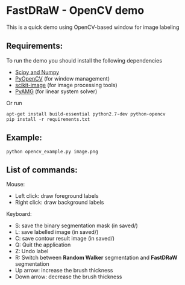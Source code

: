 # FastDRaW - OpenCV demo

This is a quick demo using OpenCV-based window for image labeling 

## Requirements:

To run the demo you should install the following dependencies

- [Scipy and Numpy](https://www.scipy.org/install.html)
- [PyOpenCV](https://pypi.python.org/pypi/pyopencv/2.1.0.wr1.2.0) (for window management)
- [scikit-image](http://scikit-image.org/docs/dev/install.html) (for image processing tools)
- [PyAMG](http://pyamg.org/) (for linear system solver)

Or run

```
apt-get install build-essential python2.7-dev python-opencv
pip install -r requirements.txt
```


## Example:

`python opencv_example.py image.png`



## List of commands:

Mouse:
   - Left click: draw foreground labels
   - Right click: draw background labels

Keyboard:
   - S: save the binary segmentation mask (in saved/)
   - L: save labelled image (in saved/)
   - C: save contour result image (in saved/)
   - Q: Quit the application
   - Z: Undo label
   - R: Switch between **Random Walker** segmentation and **FastDRaW** segmentation
   - Up arrow: increase the brush thickness
   - Down arrow: decrease the brush thickness

